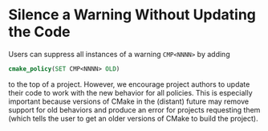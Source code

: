 # Silence a Warning Without Updating the Code
Users can suppress all instances of a warning `CMP<NNNN>` by adding
```cmake
cmake_policy(SET CMP<NNNN> OLD)
```

to the top of a project. However, we encourage project authors to update their code to work with the new behavior for all policies. This is especially important because versions of CMake in the (distant) future may remove support for old behaviors and produce an error for projects requesting them (which tells the user to get an older versions of CMake to build the project).

